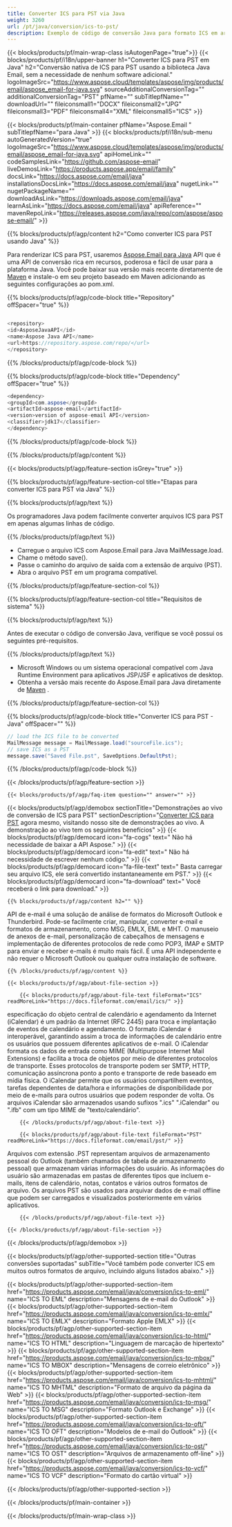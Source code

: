 ```yaml
---
title: Converter ICS para PST via Java
weight: 3260
url: /pt/java/conversion/ics-to-pst/
description: Exemplo de código de conversão Java para formato ICS em arquivo PST. Use este código de exemplo para exportar a mensagem para PST em qualquer aplicativo Web ou desktop baseado em Java.
---
```


{{< blocks/products/pf/main-wrap-class isAutogenPage="true">}}
{{< blocks/products/pf/i18n/upper-banner h1="Converter ICS para PST em Java" h2="Conversão nativa de ICS para PST usando a biblioteca Java Email, sem a necessidade de nenhum software adicional." logoImageSrc="https://www.aspose.cloud/templates/aspose/img/products/email/aspose_email-for-java.svg" sourceAdditionalConversionTag="" additionalConversionTag="PST" pfName="" subTitlepfName="" downloadUrl="" fileiconsmall1="DOCX" fileiconsmall2="JPG" fileiconsmall3="PDF" fileiconsmall4="XML" fileiconsmall5="ICS" >}}

{{< blocks/products/pf/main-container pfName="Aspose.Email " subTitlepfName="para Java" >}}
{{< blocks/products/pf/i18n/sub-menu autoGeneratedVersion="true" logoImageSrc="https://www.aspose.cloud/templates/aspose/img/products/email/aspose_email-for-java.svg" apiHomeLink="" codeSamplesLink="https://github.com/aspose-email" liveDemosLink="https://products.aspose.app/email/family" docsLink="https://docs.aspose.com/email/java" installationsDocsLink="https://docs.aspose.com/email/java" nugetLink="" nugetPackageName="" downloadAsLink="https://downloads.aspose.com/email/java" learnAsLink="https://docs.aspose.com/email/java" apiReference="" mavenRepoLink="https://releases.aspose.com/java/repo/com/aspose/aspose-email/" >}}

{{% blocks/products/pf/agp/content h2="Como converter ICS para PST usando Java" %}}

 Para renderizar ICS para PST, usaremos
 [Aspose.Email para Java](https://products.aspose.com/email/java/)
 API que é uma API de conversão rica em recursos, poderosa e fácil de usar para a plataforma Java. Você pode baixar sua versão mais recente diretamente de
 [Maven](https://releases.aspose.com/java/repo/com/aspose/aspose-email/)
 e instale-o em seu projeto baseado em Maven adicionando as seguintes configurações ao pom.xml.

{{% blocks/products/pf/agp/code-block title="Repository" offSpacer="true" %}}

```cs

<repository>
<id>AsposeJavaAPI</id>
<name>Aspose Java API</name>
<url>https://repository.aspose.com/repo/</url>
</repository>

```

{{% /blocks/products/pf/agp/code-block %}}

{{% blocks/products/pf/agp/code-block title="Dependency" offSpacer="true" %}}

```cs
<dependency>
<groupId>com.aspose</groupId>
<artifactId>aspose-email</artifactId>
<version>version of aspose-email API</version>
<classifier>jdk17</classifier>
</dependency>

```

{{% /blocks/products/pf/agp/code-block %}}

{{% /blocks/products/pf/agp/content %}}

{{< blocks/products/pf/agp/feature-section isGrey="true" >}}

{{% blocks/products/pf/agp/feature-section-col title="Etapas para converter ICS para PST via Java" %}}

{{% blocks/products/pf/agp/text %}}

 Os programadores Java podem facilmente converter arquivos ICS para PST em apenas algumas linhas de código.

{{% /blocks/products/pf/agp/text %}}

+  Carregue o arquivo ICS com Aspose.Email para Java MailMessage.load.
+  Chame o método save().
+  Passe o caminho do arquivo de saída com a extensão de arquivo (PST).
+  Abra o arquivo PST em um programa compatível.

{{% /blocks/products/pf/agp/feature-section-col %}}

{{% blocks/products/pf/agp/feature-section-col title="Requisitos de sistema" %}}

{{% blocks/products/pf/agp/text %}}

 Antes de executar o código de conversão Java, verifique se você possui os seguintes pré-requisitos.

{{% /blocks/products/pf/agp/text %}}

-  Microsoft Windows ou um sistema operacional compatível com Java Runtime Environment para aplicativos JSP/JSF e aplicativos de desktop.
-  Obtenha a versão mais recente do Aspose.Email para Java diretamente de
 [Maven](https://releases.aspose.com/java/repo/com/aspose/aspose-email/)  .

{{% /blocks/products/pf/agp/feature-section-col %}}

{{% blocks/products/pf/agp/code-block title="Converter ICS para PST - Java" offSpacer="" %}}

```cs
// load the ICS file to be converted
MailMessage message = MailMessage.load("sourceFile.ics");
// save ICS as a PST
message.save("Saved File.pst", SaveOptions.DefaultPst);   

```

{{% /blocks/products/pf/agp/code-block %}}

{{< /blocks/products/pf/agp/feature-section >}}

    {{< blocks/products/pf/agp/faq-item question="" answer="" >}}


<!-- aboutfile Starts -->

{{< blocks/products/pf/agp/demobox sectionTitle="Demonstrações ao vivo de conversão de ICS para PST" sectionDescription="[Converter ICS para PST](https://products.aspose.app/email/conversion/ics-to-pst) agora mesmo, visitando nosso site de demonstrações ao vivo. A demonstração ao vivo tem os seguintes benefícios" >}}
        {{< blocks/products/pf/agp/democard icon="fa-cogs" text=" Não há necessidade de baixar a API Aspose." >}}
        {{< blocks/products/pf/agp/democard icon="fa-edit" text=" Não há necessidade de escrever nenhum código." >}}
        {{< blocks/products/pf/agp/democard icon="fa-file-text" text=" Basta carregar seu arquivo ICS, ele será convertido instantaneamente em PST." >}}
        {{< blocks/products/pf/agp/democard icon="fa-download" text=" Você receberá o link para download." >}}

    {{% blocks/products/pf/agp/content h2="" %}}

 API de e-mail é uma solução de análise de formatos do Microsoft Outlook e Thunderbird. Pode-se facilmente criar, manipular, converter e-mail e formatos de armazenamento, como MSG, EMLX, EML e MHT. O manuseio de anexos de e-mail, personalização de cabeçalhos de mensagens e implementação de diferentes protocolos de rede como POP3, IMAP e SMTP para enviar e receber e-mails é muito mais fácil. É uma API independente e não requer o Microsoft Outlook ou qualquer outra instalação de software.



    {{% /blocks/products/pf/agp/content %}}

    {{< blocks/products/pf/agp/about-file-section >}}

        {{< blocks/products/pf/agp/about-file-text fileFormat="ICS" readMoreLink="https://docs.fileformat.com/email/ics/" >}}

especificação do objeto central de calendário e agendamento da Internet (iCalendar) é um padrão da Internet (RFC 2445) para troca e implantação de eventos de calendário e agendamento. O formato iCalendar é interoperável, garantindo assim a troca de informações de calendário entre os usuários que possuem diferentes aplicativos de e-mail. O iCalendar formata os dados de entrada como MIME (Multipurpose Internet Mail Extensions) e facilita a troca de objetos por meio de diferentes protocolos de transporte. Esses protocolos de transporte podem ser SMTP, HTTP, comunicação assíncrona ponto a ponto e transporte de rede baseado em mídia física. O iCalendar permite que os usuários compartilhem eventos, tarefas dependentes de data/hora e informações de disponibilidade por meio de e-mails para outros usuários que podem responder de volta. Os arquivos iCalendar são armazenados usando sufixos ".ics" ".iCalendar" ou ".ifb" com um tipo MIME de "texto/calendário".


        {{< /blocks/products/pf/agp/about-file-text >}}

        {{< blocks/products/pf/agp/about-file-text fileFormat="PST" readMoreLink="https://docs.fileformat.com/email/pst/" >}}

Arquivos com extensão .PST representam arquivos de armazenamento pessoal do Outlook (também chamados de tabela de armazenamento pessoal) que armazenam várias informações do usuário. As informações do usuário são armazenadas em pastas de diferentes tipos que incluem e-mails, itens de calendário, notas, contatos e vários outros formatos de arquivo. Os arquivos PST são usados para arquivar dados de e-mail offline que podem ser carregados e visualizados posteriormente em vários aplicativos.


        {{< /blocks/products/pf/agp/about-file-text >}}

    {{< /blocks/products/pf/agp/about-file-section >}}

{{< /blocks/products/pf/agp/demobox >}}

<!-- aboutfile Ends -->

{{< blocks/products/pf/agp/other-supported-section title="Outras conversões suportadas" subTitle="Você também pode converter ICS em muitos outros formatos de arquivo, incluindo alguns listados abaixo." >}}

{{< blocks/products/pf/agp/other-supported-section-item href="https://products.aspose.com/email/java/conversion/ics-to-eml/" name="ICS TO EML" description="Mensagens de e-mail do Outlook" >}}
{{< blocks/products/pf/agp/other-supported-section-item href="https://products.aspose.com/email/java/conversion/ics-to-emlx/" name="ICS TO EMLX" description="Formato Apple EMLX" >}}
{{< blocks/products/pf/agp/other-supported-section-item href="https://products.aspose.com/email/java/conversion/ics-to-html/" name="ICS TO HTML" description="Linguagem de marcação de hipertexto" >}}
{{< blocks/products/pf/agp/other-supported-section-item href="https://products.aspose.com/email/java/conversion/ics-to-mbox/" name="ICS TO MBOX" description="Mensagens de correio eletrônico" >}}
{{< blocks/products/pf/agp/other-supported-section-item href="https://products.aspose.com/email/java/conversion/ics-to-mhtml/" name="ICS TO MHTML" description="Formato de arquivo da página da Web" >}}
{{< blocks/products/pf/agp/other-supported-section-item href="https://products.aspose.com/email/java/conversion/ics-to-msg/" name="ICS TO MSG" description="Formato Outlook e Exchange" >}}
{{< blocks/products/pf/agp/other-supported-section-item href="https://products.aspose.com/email/java/conversion/ics-to-oft/" name="ICS TO OFT" description="Modelos de e-mail do Outlook" >}}
{{< blocks/products/pf/agp/other-supported-section-item href="https://products.aspose.com/email/java/conversion/ics-to-ost/" name="ICS TO OST" description="Arquivos de armazenamento off-line" >}}
{{< blocks/products/pf/agp/other-supported-section-item href="https://products.aspose.com/email/java/conversion/ics-to-vcf/" name="ICS TO VCF" description="Formato do cartão virtual" >}}

{{< /blocks/products/pf/agp/other-supported-section >}}

{{< /blocks/products/pf/main-container >}}
   
{{< /blocks/products/pf/main-wrap-class >}}